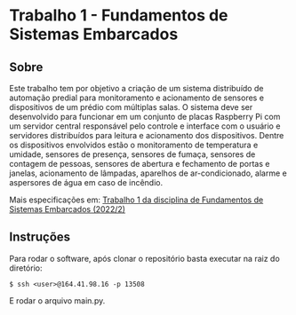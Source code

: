 # Trabalho 1 - Fundamentos de Sistemas Embarcados
## Sobre
Este trabalho tem por objetivo a criação de um sistema distribuído de automação predial para monitoramento e acionamento de sensores e dispositivos de um prédio com múltiplas salas. O sistema deve ser desenvolvido para funcionar em um conjunto de placas Raspberry Pi com um servidor central responsável pelo controle e interface com o usuário e servidores distribuídos para leitura e acionamento dos dispositivos. Dentre os dispositivos envolvidos estão o monitoramento de temperatura e umidade, sensores de presença, sensores de fumaça, sensores de contagem de pessoas, sensores de abertura e fechamento de portas e janelas, acionamento de lâmpadas, aparelhos de ar-condicionado, alarme e aspersores de água em caso de incêndio.

Mais especificações em: [Trabalho 1 da disciplina de Fundamentos de Sistemas Embarcados (2022/2)](https://gitlab.com/fse_fga/trabalhos-2022_2/trabalho-1-2022-2)

## Instruções
Para rodar o software, após clonar o repositório basta executar na raiz do diretório:

```
$ ssh <user>@164.41.98.16 -p 13508 
```


E rodar o arquivo main.py.